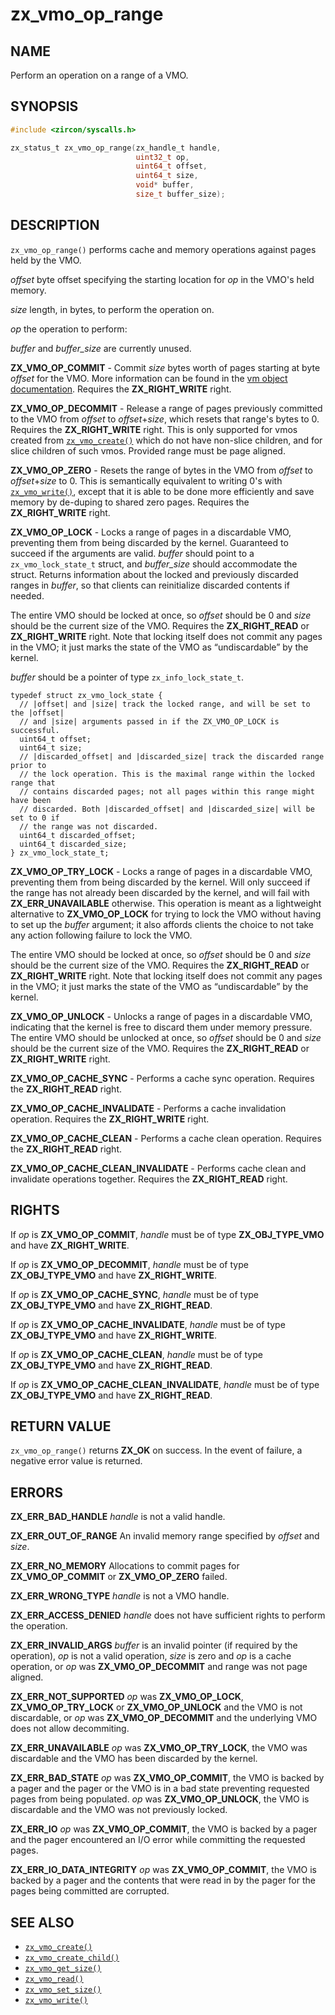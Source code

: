 # zx_vmo_op_range

## NAME

<!-- Updated by update-docs-from-fidl, do not edit. -->

Perform an operation on a range of a VMO.

## SYNOPSIS

<!-- Updated by update-docs-from-fidl, do not edit. -->

```c
#include <zircon/syscalls.h>

zx_status_t zx_vmo_op_range(zx_handle_t handle,
                            uint32_t op,
                            uint64_t offset,
                            uint64_t size,
                            void* buffer,
                            size_t buffer_size);
```

## DESCRIPTION

`zx_vmo_op_range()` performs cache and memory operations against pages held by the VMO.

*offset* byte offset specifying the starting location for *op* in the VMO's held memory.

*size* length, in bytes, to perform the operation on.

*op* the operation to perform:

*buffer* and *buffer_size* are currently unused.

**ZX_VMO_OP_COMMIT** - Commit *size* bytes worth of pages starting at byte *offset* for the VMO.
More information can be found in the [vm object documentation](/docs/reference/kernel_objects/vm_object.md).
Requires the **ZX_RIGHT_WRITE** right.

**ZX_VMO_OP_DECOMMIT** - Release a range of pages previously committed to the VMO from *offset*
to *offset*+*size*, which resets that range's bytes to 0. Requires the **ZX_RIGHT_WRITE** right.
This is only supported for vmos created from [`zx_vmo_create()`] which do not have non-slice
children, and for slice children of such vmos. Provided range must be page aligned.

**ZX_VMO_OP_ZERO** - Resets the range of bytes in the VMO from *offset* to *offset*+*size* to
0. This is semantically equivalent to writing 0's with
[`zx_vmo_write()`](/docs/reference/syscalls/vmo_write.md), except that it is able to be done more
efficiently and save memory by de-duping to shared zero pages. Requires the **ZX_RIGHT_WRITE** right.

**ZX_VMO_OP_LOCK** - Locks a range of pages in a discardable VMO, preventing them from being
discarded by the kernel. Guaranteed to succeed if the arguments are valid.  *buffer* should point to
a `zx_vmo_lock_state_t` struct, and *buffer_size* should accommodate the struct. Returns information
about the locked and previously discarded ranges in *buffer*, so that clients can reinitialize
discarded contents if needed.

The entire VMO should be locked at once, so *offset* should be 0 and *size* should be the current
size of the VMO.  Requires the **ZX_RIGHT_READ** or **ZX_RIGHT_WRITE** right. Note that locking
itself does not commit any pages in the VMO; it just marks the state of the VMO as “undiscardable”
by the kernel.

*buffer* should be a pointer of type `zx_info_lock_state_t`.
```
typedef struct zx_vmo_lock_state {
  // |offset| and |size| track the locked range, and will be set to the |offset|
  // and |size| arguments passed in if the ZX_VMO_OP_LOCK is successful.
  uint64_t offset;
  uint64_t size;
  // |discarded_offset| and |discarded_size| track the discarded range prior to
  // the lock operation. This is the maximal range within the locked range that
  // contains discarded pages; not all pages within this range might have been
  // discarded. Both |discarded_offset| and |discarded_size| will be set to 0 if
  // the range was not discarded.
  uint64_t discarded_offset;
  uint64_t discarded_size;
} zx_vmo_lock_state_t;
```

**ZX_VMO_OP_TRY_LOCK** - Locks a range of pages in a discardable VMO, preventing them from being
discarded by the kernel. Will only succeed if the range has not already been discarded by the
kernel, and will fail with **ZX_ERR_UNAVAILABLE** otherwise. This operation is meant as a
lightweight alternative to **ZX_VMO_OP_LOCK** for trying to lock the VMO without having to set up
the *buffer* argument; it also affords clients the choice to not take any action following failure
to lock the VMO.

The entire VMO should be locked at once, so *offset* should be 0 and *size* should be the current
size of the VMO.  Requires the **ZX_RIGHT_READ** or **ZX_RIGHT_WRITE** right. Note that locking
itself does not commit any pages in the VMO; it just marks the state of the VMO as “undiscardable”
by the kernel.

**ZX_VMO_OP_UNLOCK** - Unlocks a range of pages in a discardable VMO, indicating that the kernel is
free to discard them under memory pressure. The entire VMO should be unlocked at once, so *offset*
should be 0 and *size* should be the current size of the VMO. Requires the **ZX_RIGHT_READ** or
**ZX_RIGHT_WRITE** right.

**ZX_VMO_OP_CACHE_SYNC** - Performs a cache sync operation.
Requires the **ZX_RIGHT_READ** right.

**ZX_VMO_OP_CACHE_INVALIDATE** - Performs a cache invalidation operation.
Requires the **ZX_RIGHT_WRITE** right.

**ZX_VMO_OP_CACHE_CLEAN** - Performs a cache clean operation.
Requires the **ZX_RIGHT_READ** right.

**ZX_VMO_OP_CACHE_CLEAN_INVALIDATE** - Performs cache clean and invalidate operations together.
Requires the **ZX_RIGHT_READ** right.


## RIGHTS

<!-- Updated by update-docs-from-fidl, do not edit. -->

If *op* is **ZX_VMO_OP_COMMIT**, *handle* must be of type **ZX_OBJ_TYPE_VMO** and have **ZX_RIGHT_WRITE**.

If *op* is **ZX_VMO_OP_DECOMMIT**, *handle* must be of type **ZX_OBJ_TYPE_VMO** and have **ZX_RIGHT_WRITE**.

If *op* is **ZX_VMO_OP_CACHE_SYNC**, *handle* must be of type **ZX_OBJ_TYPE_VMO** and have **ZX_RIGHT_READ**.

If *op* is **ZX_VMO_OP_CACHE_INVALIDATE**, *handle* must be of type **ZX_OBJ_TYPE_VMO** and have **ZX_RIGHT_WRITE**.

If *op* is **ZX_VMO_OP_CACHE_CLEAN**, *handle* must be of type **ZX_OBJ_TYPE_VMO** and have **ZX_RIGHT_READ**.

If *op* is **ZX_VMO_OP_CACHE_CLEAN_INVALIDATE**, *handle* must be of type **ZX_OBJ_TYPE_VMO** and have **ZX_RIGHT_READ**.

## RETURN VALUE

`zx_vmo_op_range()` returns **ZX_OK** on success. In the event of failure, a negative error
value is returned.

## ERRORS

**ZX_ERR_BAD_HANDLE**  *handle* is not a valid handle.

**ZX_ERR_OUT_OF_RANGE**  An invalid memory range specified by *offset* and *size*.

**ZX_ERR_NO_MEMORY**  Allocations to commit pages for **ZX_VMO_OP_COMMIT** or **ZX_VMO_OP_ZERO**
failed.

**ZX_ERR_WRONG_TYPE**  *handle* is not a VMO handle.

**ZX_ERR_ACCESS_DENIED**  *handle* does not have sufficient rights to perform the operation.

**ZX_ERR_INVALID_ARGS**  *buffer* is an invalid pointer (if required by the operation), *op* is not
a valid operation, *size* is zero and *op* is a cache operation, or *op* was **ZX_VMO_OP_DECOMMIT**
and range was not page aligned.

**ZX_ERR_NOT_SUPPORTED**  *op* was **ZX_VMO_OP_LOCK**, **ZX_VMO_OP_TRY_LOCK** or
**ZX_VMO_OP_UNLOCK** and the VMO is not discardable, or *op* was **ZX_VMO_OP_DECOMMIT** and the
underlying VMO does not allow decommiting.

**ZX_ERR_UNAVAILABLE** *op* was **ZX_VMO_OP_TRY_LOCK**, the VMO was discardable and the VMO has been
discarded by the kernel.

**ZX_ERR_BAD_STATE**  *op* was **ZX_VMO_OP_COMMIT**, the VMO is backed by a pager and the pager or
the VMO is in a bad state preventing requested pages from being populated. *op* was
**ZX_VMO_OP_UNLOCK**, the VMO is discardable and the VMO was not previously locked.

**ZX_ERR_IO** *op* was **ZX_VMO_OP_COMMIT**, the VMO is backed by a pager and the pager encountered
an I/O error while committing the requested pages.

**ZX_ERR_IO_DATA_INTEGRITY** *op* was **ZX_VMO_OP_COMMIT**, the VMO is backed by a pager and the
contents that were read in by the pager for the pages being committed are corrupted.

## SEE ALSO

 - [`zx_vmo_create()`]
 - [`zx_vmo_create_child()`]
 - [`zx_vmo_get_size()`]
 - [`zx_vmo_read()`]
 - [`zx_vmo_set_size()`]
 - [`zx_vmo_write()`]

<!-- References updated by update-docs-from-fidl, do not edit. -->

[`zx_vmo_create()`]: vmo_create.md
[`zx_vmo_create_child()`]: vmo_create_child.md
[`zx_vmo_get_size()`]: vmo_get_size.md
[`zx_vmo_read()`]: vmo_read.md
[`zx_vmo_set_size()`]: vmo_set_size.md
[`zx_vmo_write()`]: vmo_write.md
